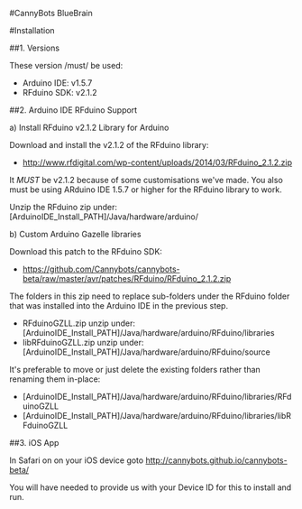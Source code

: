 #CannyBots BlueBrain 


#Installation

##1. Versions

These version /must/ be used:

* Arduino IDE:  v1.5.7
* RFduino SDK:  v2.1.2


##2. Arduino IDE RFduino Support

a) Install RFduino v2.1.2 Library for Arduino

Download and install the v2.1.2 of the RFduino library:  

* http://www.rfdigital.com/wp-content/uploads/2014/03/RFduino_2.1.2.zip

It *MUST* be  v2.1.2 because of some customisations we've made. 
You also must be using ARduino IDE 1.5.7 or higher for the RFduino library to work.

Unzip the RFduino zip under:  [ArduinoIDE_Install_PATH]/Java/hardware/arduino/


b) Custom Arduino Gazelle libraries

Download this patch to the RFduino SDK:

* https://github.com/Cannybots/cannybots-beta/raw/master/avr/patches/RFduino/RFduino_2.1.2.zip

The folders in this zip need to replace sub-folders under the RFduino folder that was installed into the Arduino IDE in the previous step.

* RFduinoGZLL.zip			unzip under:  	[ArduinoIDE_Install_PATH]/Java/hardware/arduino/RFduino/libraries
* libRFduinoGZLL.zip		unzip under:	[ArduinoIDE_Install_PATH]/Java/hardware/arduino/RFduino/source

It's preferable to move or just delete the existing folders rather than renaming them in-place:

* [ArduinoIDE_Install_PATH]/Java/hardware/arduino/RFduino/libraries/RFduinoGZLL
* [ArduinoIDE_Install_PATH]/Java/hardware/arduino/RFduino/libraries/libRFduinoGZLL


##3. iOS App

In Safari on on your iOS device goto http://cannybots.github.io/cannybots-beta/

You will have needed to provide us with your Device ID for this to install and run.
